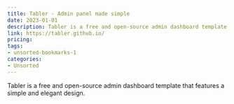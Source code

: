 ```yaml
---
title: Tabler - Admin panel made simple
date: 2023-01-01
description: Tabler is a free and open-source admin dashboard template that features a simple and elegant design.
link: https://tabler.github.io/
pricing: 
tags: 
- unsorted-bookmarks-1 
categories: 
- Unsorted 
---
```


Tabler is a free and open-source admin dashboard template that features a simple and elegant design.